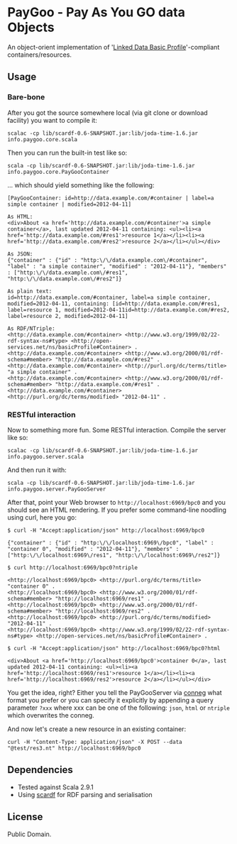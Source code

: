 # PayGoo - Pay As You GO data Objects

An object-orient implementation of '[Linked Data Basic Profile](http://www.w3.org/Submission/2012/SUBM-ldbp-20120326/ "Linked Data Basic Profile 1.0")'-compliant containers/resources.

## Usage

### Bare-bone 

After you got the source somewhere local (via git clone or download facility) you want to compile it:

	scalac -cp lib/scardf-0.6-SNAPSHOT.jar:lib/joda-time-1.6.jar info.paygoo.core.scala

Then you can run the built-in test like so:

	scala -cp lib/scardf-0.6-SNAPSHOT.jar:lib/joda-time-1.6.jar info.paygoo.core.PayGooContainer

... which should yield something like the following:

	[PayGooContainer: id=http://data.example.com/#container | label=a simple container | modified=2012-04-11]

	As HTML:
	<div>About <a href='http://data.example.com/#container'>a simple container</a>, last updated 2012-04-11 containing: <ul><li><a href='http://data.example.com/#res1'>resource 1</a></li><li><a href='http://data.example.com/#res2'>resource 2</a></li></ul></div>

	As JSON:
	{"container" : {"id" : "http:\/\/data.example.com\/#container", "label" : "a simple container", "modified" : "2012-04-11"}, "members" : ["http:\/\/data.example.com\/#res1", "http:\/\/data.example.com\/#res2"]}

	As plain text:
	id=http://data.example.com/#container, label=a simple container, modified=2012-04-11, containing: [id=http://data.example.com/#res1, label=resource 1, modified=2012-04-11id=http://data.example.com/#res2, label=resource 2, modified=2012-04-11]

	As RDF/NTriple:
	<http://data.example.com/#container> <http://www.w3.org/1999/02/22-rdf-syntax-ns#type> <http://open-services.net/ns/basicProfile#Container> .
	<http://data.example.com/#container> <http://www.w3.org/2000/01/rdf-schema#member> "http://data.example.com/#res2" .
	<http://data.example.com/#container> <http://purl.org/dc/terms/title> "a simple container" .
	<http://data.example.com/#container> <http://www.w3.org/2000/01/rdf-schema#member> "http://data.example.com/#res1" .
	<http://data.example.com/#container> <http://purl.org/dc/terms/modified> "2012-04-11" .

### RESTful interaction

Now to something more fun. Some RESTful interaction. Compile the server like so:

	scalac -cp lib/scardf-0.6-SNAPSHOT.jar:lib/joda-time-1.6.jar info.paygoo.server.scala

And then run it with:

	scala -cp lib/scardf-0.6-SNAPSHOT.jar:lib/joda-time-1.6.jar info.paygoo.server.PayGooServer

After that, point your Web browser to `http://localhost:6969/bpc0` and you should see an HTML rendering. If you prefer some command-line noodling using curl, here you go:

	$ curl -H "Accept:application/json" http://localhost:6969/bpc0
	
	{"container" : {"id" : "http:\/\/localhost:6969\/bpc0", "label" : "container 0", "modified" : "2012-04-11"}, "members" : ["http:\/\/localhost:6969\/res1", "http:\/\/localhost:6969\/res2"]}

	$ curl http://localhost:6969/bpc0?ntriple
	
	<http://localhost:6969/bpc0> <http://purl.org/dc/terms/title> "container 0" .
	<http://localhost:6969/bpc0> <http://www.w3.org/2000/01/rdf-schema#member> "http://localhost:6969/res1" .
	<http://localhost:6969/bpc0> <http://www.w3.org/2000/01/rdf-schema#member> "http://localhost:6969/res2" .
	<http://localhost:6969/bpc0> <http://purl.org/dc/terms/modified> "2012-04-11" .
	<http://localhost:6969/bpc0> <http://www.w3.org/1999/02/22-rdf-syntax-ns#type> <http://open-services.net/ns/basicProfile#Container> .

	$ curl -H "Accept:application/json" http://localhost:6969/bpc0?html

	<div>About <a href='http://localhost:6969/bpc0'>container 0</a>, last updated 2012-04-11 containing: <ul><li><a href='http://localhost:6969/res1'>resource 1</a></li><li><a href='http://localhost:6969/res2'>resource 2</a></li></ul></div>
	
You get the idea, right? Either you tell the PayGooServer via [conneg](http://en.wikipedia.org/wiki/Content_negotiation "Content negotiation - Wikipedia, the free encyclopedia") what format you prefer or you can specify it explicitly by appending a query parameter `?xxx` where xxx can be one of the following: `json`, `html` or `ntriple` which overwrites the conneg.


And now let's create a new resource in an existing container:

	curl -H "Content-Type: application/json" -X POST --data "@test/res3.nt" http://localhost:6969/bpc0

## Dependencies

* Tested against Scala 2.9.1
* Using [scardf](http://code.google.com/p/scardf/ "Scala RDF API - Google Project Hosting") for RDF parsing and serialisation

## License

Public Domain.